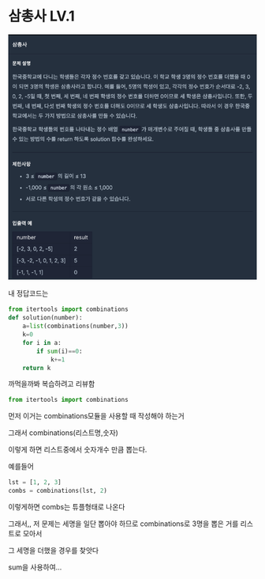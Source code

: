 # 삼총사 LV.1

![스크린샷 2023-03-06 오전 12.08.07.png](%E1%84%89%E1%85%A1%E1%86%B7%E1%84%8E%E1%85%A9%E1%86%BC%E1%84%89%E1%85%A1%20LV%201%20b617dadd25904da2ad552df65d840e16/%25E1%2584%2589%25E1%2585%25B3%25E1%2584%258F%25E1%2585%25B3%25E1%2584%2585%25E1%2585%25B5%25E1%2586%25AB%25E1%2584%2589%25E1%2585%25A3%25E1%2586%25BA_2023-03-06_%25E1%2584%258B%25E1%2585%25A9%25E1%2584%258C%25E1%2585%25A5%25E1%2586%25AB_12.08.07.png)

내 정답코드는 

```python
from itertools import combinations 
def solution(number):
    a=list(combinations(number,3))
    k=0
    for i in a:
        if sum(i)==0:
            k+=1
    return k
```

까먹을까봐 복습하려고 리뷰함

```python
from itertools import combinations 
```

먼저 이거는 combinations모듈을 사용할 때 작성해야 하는거

그래서 combinations(리스트명,숫자)

이렇게 하면 리스트중에서 숫자개수 만큼 뽑는다.

예를들어

```python
lst = [1, 2, 3]
combs = combinations(lst, 2)
```

이렇게하면 combs는 튜플형태로 나온다

그래서,, 저 문제는 세명을 일단 뽑아야 하므로 combinations로 3명을 뽑은 거를 리스트로 모아서

그 세명을 더했을 경우를 찾앗다

sum을 사용하여…